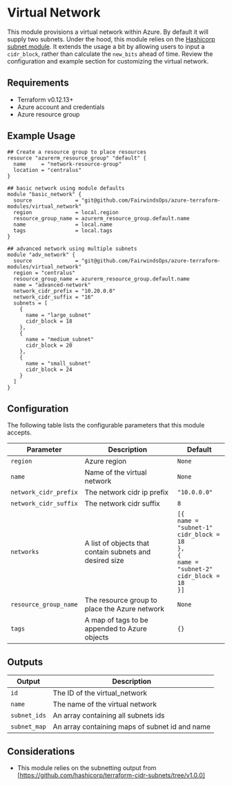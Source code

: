 # Virtual Network

This module provisions a virtual network within Azure. By default it will supply two subnets. Under the hood, this module relies on the [Hashicorp subnet module](https://github.com/hashicorp/terraform-cidr-subnets/tree/v1.0.0). It extends the usage a bit by allowing users to input a `cidr_block`, rather than calculate the `new_bits` ahead of time. Review the configuration and example section for customizing the virtual network.

## Requirements

- Terraform v0.12.13+
- Azure account and credentials
- Azure resource group

## Example Usage
```
## Create a resource group to place resources
resource "azurerm_resource_group" "default" {
  name     = "network-resource-group"
  location = "centralus"
}

## basic network using module defaults
module "basic_network" {
  source              = "git@github.com/FairwindsOps/azure-terraform-modules/virtual_network"
  region              = local.region
  resource_group_name = azurerm_resource_group.default.name
  name                = local.name
  tags                = local.tags
}

## advanced network using multiple subnets
module "adv_network" {
  source              = "git@github.com/FairwindsOps/azure-terraform-modules/virtual_network"
  region = "centralus"
  resource_group_name = azurerm_resource_group.default.name
  name = "advanced-network"
  network_cidr_prefix = "10.20.0.0"
  network_cidr_suffix = "16"
  subnets = [
    {
      name = "large_subnet"
      cidr_block = 18
    },
    {
      name = "medium_subnet"
      cidr_block = 20
    },
    {
      name = "small_subnet"
      cidr_block = 24
    }
  ]
}
```


## Configuration

The following table lists the configurable parameters that this module accepts.

| Parameter             | Description                                              | Default        |
|-----------------------|----------------------------------------------------------|----------------|
| `region`              | Azure region                                             | `None`         |
| `name`                | Name of the virtual network                              | `None`         |
| `network_cidr_prefix` | The network cidr ip prefix                               | `"10.0.0.0"`   |
| `network_cidr_suffix` | The network cidr suffix                                  | `8`            |
| `networks`            | A list of objects that contain subnets and desired size  | `[{`<br>`name = "subnet-1"`<br>`cidr_block = 18`<br>`},`<br>`{`<br>`name = "subnet-2"`<br>`cidr_block = 18`<br>`}]` |
| `resource_group_name` | The resource group to place the Azure network            | `None`         |
| `tags`                | A map of tags to be appended to Azure objects            | `{}`           |

## Outputs
| Output       | Description                                    |
| -------------|------------------------------------------------|
| `id`         | The ID of the virtual_network                  |
| `name`       | The name of the virtual network                |
| `subnet_ids` | An array containing all subnets ids            |
| `subnet_map` | An array containing maps of subnet id and name |

## Considerations

- This module relies on the subnetting output from [https://github.com/hashicorp/terraform-cidr-subnets/tree/v1.0.0]